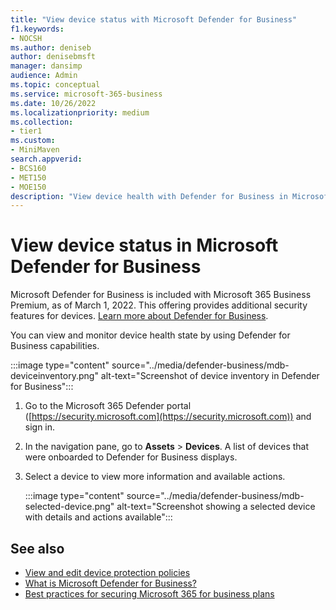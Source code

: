 ```yaml
---
title: "View device status with Microsoft Defender for Business"
f1.keywords:
- NOCSH
ms.author: deniseb
author: denisebmsft
manager: dansimp
audience: Admin
ms.topic: conceptual
ms.service: microsoft-365-business
ms.date: 10/26/2022
ms.localizationpriority: medium
ms.collection: 
- tier1
ms.custom:
- MiniMaven
search.appverid:
- BCS160
- MET150
- MOE150
description: "View device health with Defender for Business in Microsoft 365 Business Premium."
---
```


# View device status in Microsoft Defender for Business

Microsoft Defender for Business is included with Microsoft 365 Business Premium, as of March 1, 2022. This offering provides additional security features for devices. [Learn more about Defender for Business](../security/defender-business/mdb-overview.md).

You can view and monitor device health state by using Defender for Business capabilities.

:::image type="content" source="../media/defender-business/mdb-deviceinventory.png" alt-text="Screenshot of device inventory in Defender for Business":::

1. Go to the Microsoft 365 Defender portal ([https://security.microsoft.com](https://security.microsoft.com)) and sign in.

2. In the navigation pane, go to **Assets** > **Devices**. A list of devices that were onboarded to Defender for Business displays.

3. Select a device to view more information and available actions.

   :::image type="content" source="../media/defender-business/mdb-selected-device.png" alt-text="Screenshot showing a selected device with details and actions available":::
  

## See also

- [View and edit device protection policies](m365bp-view-edit-create-mdb-policies.md)
- [What is Microsoft Defender for Business?](../security/defender-business/mdb-overview.md)
- [Best practices for securing Microsoft 365 for business plans](secure-your-business-data.md)